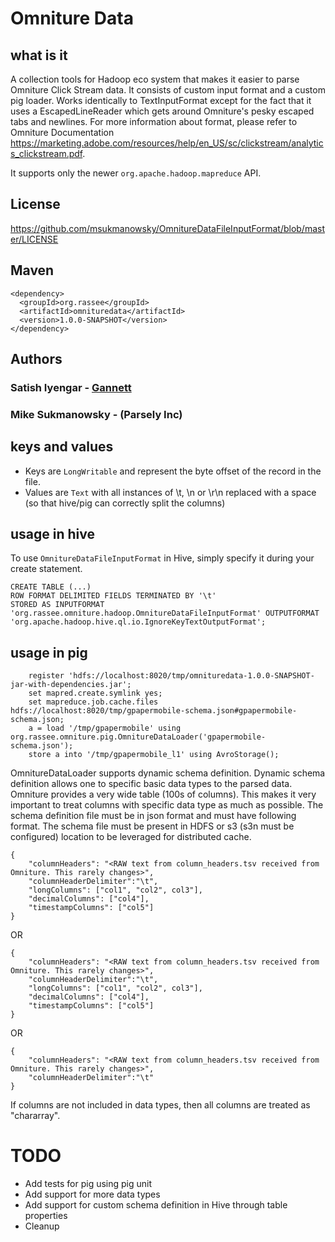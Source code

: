 # Omniture Data

## what is it
A collection tools for Hadoop eco system that makes it easier to parse Omniture Click Stream data. It consists of custom input format and a custom pig loader. Works identically to TextInputFormat except for the fact that it uses a EscapedLineReader which gets around Omniture's pesky escaped tabs and newlines. For more information about format, please refer to Omniture Documentation https://marketing.adobe.com/resources/help/en_US/sc/clickstream/analytics_clickstream.pdf.

It supports only the newer `org.apache.hadoop.mapreduce` API.

## License
https://github.com/msukmanowsky/OmnitureDataFileInputFormat/blob/master/LICENSE

## Maven
```
<dependency>
  <groupId>org.rassee</groupId>
  <artifactId>omnituredata</artifactId>
  <version>1.0.0-SNAPSHOT</version>
</dependency>
```
## Authors
### Satish Iyengar - [Gannett](http://gannett.com)
### Mike Sukmanowsky - (Parsely Inc)

## keys and values

* Keys are `LongWritable` and represent the byte offset of the record in the file.
* Values are `Text` with all instances of \\t, \\n or \\r\n replaced with a space (so that hive/pig can correctly split the columns)

## usage in hive
To use `OmnitureDataFileInputFormat` in Hive, simply specify it during your create statement.

    CREATE TABLE (...)
    ROW FORMAT DELIMITED FIELDS TERMINATED BY '\t' 
    STORED AS INPUTFORMAT 'org.rassee.omniture.hadoop.OmnitureDataFileInputFormat' OUTPUTFORMAT 'org.apache.hadoop.hive.ql.io.IgnoreKeyTextOutputFormat';

## usage in pig
```
    register 'hdfs://localhost:8020/tmp/omnituredata-1.0.0-SNAPSHOT-jar-with-dependencies.jar';
    set mapred.create.symlink yes;
    set mapreduce.job.cache.files hdfs://localhost:8020/tmp/gpapermobile-schema.json#gpapermobile-schema.json;
    a = load '/tmp/gpapermobile' using org.rassee.omniture.pig.OmnitureDataLoader('gpapermobile-schema.json');
    store a into '/tmp/gpapermobile_l1' using AvroStorage();
```

OmnitureDataLoader supports dynamic schema definition. Dynamic schema definition allows one to specific basic data types to the parsed data. Omniture provides a very wide table (100s of columns). This makes it very important to treat columns with specific data type as much as possible. The schema definition file must be in json format and must have following format. The schema file must be present in HDFS or s3 (s3n must be configured) location to be leveraged for distributed cache.
 
```
{
    "columnHeaders": "<RAW text from column_headers.tsv received from Omniture. This rarely changes>",
    "columnHeaderDelimiter":"\t",
    "longColumns": ["col1", "col2", col3"],
    "decimalColumns": ["col4"],
    "timestampColumns": ["col5"]
}
```
OR
```
{
    "columnHeaders": "<RAW text from column_headers.tsv received from Omniture. This rarely changes>",
    "columnHeaderDelimiter":"\t",
    "longColumns": ["col1", "col2", col3"],
    "decimalColumns": ["col4"],
    "timestampColumns": ["col5"]
}
```
OR
```
{
    "columnHeaders": "<RAW text from column_headers.tsv received from Omniture. This rarely changes>",
    "columnHeaderDelimiter":"\t"
}
```

If columns are not included in data types, then all columns are treated as "chararray". 

# TODO
* Add tests for pig using pig unit
* Add support for more data types
* Add support for custom schema definition in Hive through table properties
* Cleanup
